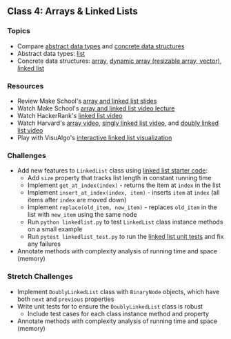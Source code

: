 ## Class 4: Arrays & Linked Lists

### Topics
- Compare [abstract data types] and [concrete data structures][data structures]
- Abstract data types: [list]
- Concrete data structures: [array], [dynamic array (resizable array, vector)][dynamic array], [linked list]

### Resources
- Review Make School's [array and linked list slides][list slides]
- Watch Make School's [array and linked list video lecture][list video]
- Watch HackerRank's [linked list video]
- Watch Harvard's [array video], [singly linked list video], and [doubly linked list video]
- Play with VisuAlgo's [interactive linked list visualization][visualgo list]

### Challenges
- Add new features to `LinkedList` class using [linked list starter code]:
    - Add `size` property that tracks list length in constant running time
    - Implement `get_at_index(index)` - returns the item at `index` in the list
    - Implement `insert_at_index(index, item)` - inserts `item` at `index` (all items after `index` are moved down)
    - Implement `replace(old_item, new_item)` - replaces `old_item` in the list with `new_item` using the same node
    - Run `python linkedlist.py` to test `LinkedList` class instance methods on a small example
    - Run `pytest linkedlist_test.py` to run the [linked list unit tests] and fix any failures
- Annotate methods with complexity analysis of running time and space (memory)

### Stretch Challenges
- Implement `DoublyLinkedList` class with `BinaryNode` objects, which have both `next` and `previous` properties
- Write unit tests for to ensure the `DoublyLinkedList` class is robust
    - Include test cases for each class instance method and property
- Annotate methods with complexity analysis of running time and space (memory)


[abstract data types]: https://en.wikipedia.org/wiki/Abstract_data_type
[data structures]: https://en.wikipedia.org/wiki/Data_structure
[list]: https://en.wikipedia.org/wiki/List_(abstract_data_type)
[array]: https://en.wikipedia.org/wiki/Array_data_structure
[dynamic array]: https://en.wikipedia.org/wiki/Dynamic_array
[linked list]: https://en.wikipedia.org/wiki/Linked_list


[list slides]: slides/ArraysLinkedLists.pdf
[list video]: https://www.youtube.com/watch?v=3WWuf4H61Nk
[array and linked list slides]: slides/ArraysLinkedLists.pdf
[array and linked list video lecture]: https://www.youtube.com/watch?v=3WWuf4H61Nk
[linked list video]: https://www.youtube.com/watch?v=njTh_OwMljA
[array video]: https://www.youtube.com/watch?v=7EdaoE46BTI
[singly linked list video]: https://www.youtube.com/watch?v=ZoG2hOIoTnA
[doubly linked list video]: https://www.youtube.com/watch?v=HmAEzp1taIE
[visualgo list]: https://visualgo.net/list

[linked list starter code]: source/linkedlist.py
[linked list unit tests]: source/linkedlist_test.py

